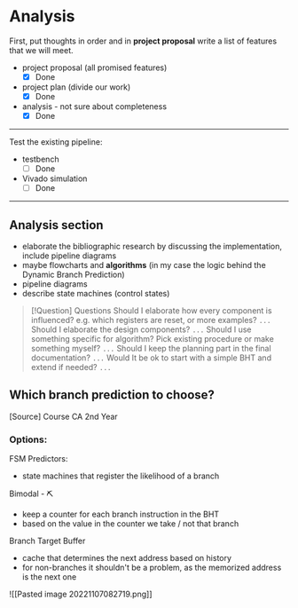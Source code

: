 # Analysis 

First, put thoughts in order and in **project proposal** write a list of features that we will meet.
- project proposal (all promised features)
	- [x] Done 
- project plan (divide our work)
	- [x] Done
- analysis - not sure about completeness
	- [x] Done

---

Test the existing pipeline:
- testbench
	- [ ] Done
- Vivado simulation
	- [ ] Done

---

## Analysis section
- elaborate the bibliographic research by discussing the implementation, include pipeline diagrams
- maybe flowcharts and **algorithms** (in my case the logic behind the Dynamic Branch Prediction)
- pipeline diagrams
- describe state machines (control states)

> [!Question] Questions
> Should I elaborate how every component is influenced? e.g. which registers are reset, or more examples?
> `...`
> Should I elaborate the design components?
> `...`
> Should I use something specific for algorithm? Pick existing procedure or make something myself?
> `...`
> Should I keep the planning part in the final documentation?
> `...`
> Would It be ok to start with a simple BHT and extend if needed?
> `...`

## Which branch prediction to choose?
[Source] Course CA 2nd Year

### Options:

FSM Predictors:
- state machines that register the likelihood of a branch

Bimodal - ⛏
- keep a counter for each branch instruction in the BHT
- based on the value in the counter we take / not that branch

Branch Target Buffer
- cache that determines the next address based on history
- for non-branches it shouldn't be a problem, as the memorized address is the next one

![[Pasted image 20221107082719.png]]
